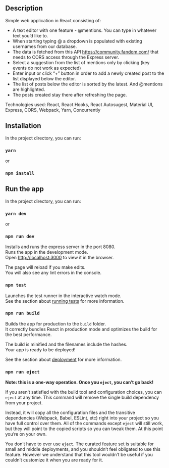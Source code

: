 ## Description

Simple web application in React consisting of:

- A text editor with one feature - @mentions. You can type in whatever text you’d like to.
- When starting typing @<name> a dropdown is populated with existing usernames from our database. 
- The data is fetched from this API https://community.fandom.com/ that needs to CORS access through the Express server.
- Select a suggestion from the list of mentions only by clicking (key events do not work as expected)
- Enter input or click “+” button in order to add a newly created post to the list displayed below the editor.
- The list of posts below the editor is sorted by the latest. And @mentions are highlighted.
- The posts created stay there after refreshing the page.
  
Technologies used: React, React Hooks, React Autosugest, Material UI, Express, CORS, Webpack, Yarn, Concurrently


## Installation

In the project directory, you can run:

### `yarn`
or 
### `npm install`


## Run the app

In the project directory, you can run:

### `yarn dev`
or 
### `npm run dev`

Installs and runs the express server in the port 8080.<br>
Runs the app in the development mode.<br>
Open [http://localhost:3000](http://localhost:3000) to view it in the browser.

The page will reload if you make edits.<br>
You will also see any lint errors in the console.

### `npm test`

Launches the test runner in the interactive watch mode.<br>
See the section about [running tests](https://facebook.github.io/create-react-app/docs/running-tests) for more information.

### `npm run build`

Builds the app for production to the `build` folder.<br>
It correctly bundles React in production mode and optimizes the build for the best performance.

The build is minified and the filenames include the hashes.<br>
Your app is ready to be deployed!

See the section about [deployment](https://facebook.github.io/create-react-app/docs/deployment) for more information.

### `npm run eject`

**Note: this is a one-way operation. Once you `eject`, you can’t go back!**

If you aren’t satisfied with the build tool and configuration choices, you can `eject` at any time. This command will remove the single build dependency from your project.

Instead, it will copy all the configuration files and the transitive dependencies (Webpack, Babel, ESLint, etc) right into your project so you have full control over them. All of the commands except `eject` will still work, but they will point to the copied scripts so you can tweak them. At this point you’re on your own.

You don’t have to ever use `eject`. The curated feature set is suitable for small and middle deployments, and you shouldn’t feel obligated to use this feature. However we understand that this tool wouldn’t be useful if you couldn’t customize it when you are ready for it.
